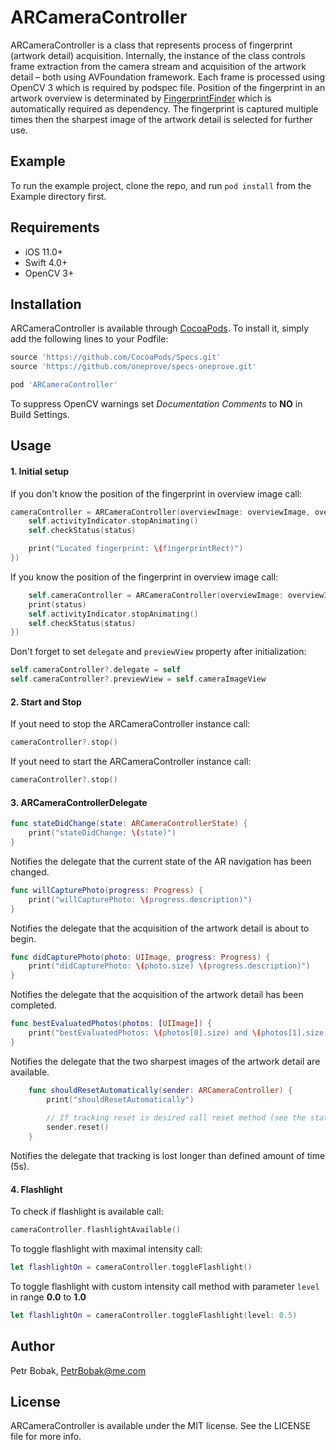 # ARCameraController

ARCameraController is a class that represents process of fingerprint (artwork detail) acquisition. Internally, the instance of the class controls frame extraction from the camera stream and acquisition of the artwork detail – both using AVFoundation framework. Each frame is processed using OpenCV 3 which is required by podspec file. Position of the fingerprint in an artwork overview is determinated by [FingerprintFinder](https://github.com/oneprove/ios-FingerprintFinder) which is automatically required as dependency. The fingerprint is captured multiple times then the sharpest image of the artwork detail is selected for further use.

## Example

To run the example project, clone the repo, and run `pod install` from the Example directory first.

## Requirements

- iOS 11.0+
- Swift 4.0+
- OpenCV 3+

## Installation

ARCameraController is available through [CocoaPods](http://cocoapods.org). To install
it, simply add the following lines to your Podfile:

```ruby
source 'https://github.com/CocoaPods/Specs.git'
source 'https://github.com/oneprove/specs-oneprove.git'

pod 'ARCameraController'
```

To suppress OpenCV warnings set _Documentation Comments_ to __NO__ in Build Settings.

## Usage

#### 1. Initial setup

If you don't know the position of the fingerprint in overview image call:

```swift
cameraController = ARCameraController(overviewImage: overviewImage, overviewSize: overviewSize, completion: { (status, fingerprintRect) in
    self.activityIndicator.stopAnimating()
    self.checkStatus(status)

    print("Located fingerprint: \(fingerprintRect)")
})
```

If you know the position of the fingerprint in overview image call:

```swift
    self.cameraController = ARCameraController(overviewImage: overviewImage, fingerprintRect: fingerprintRect, completion: { (status) in
    print(status)
    self.activityIndicator.stopAnimating()
    self.checkStatus(status)
})
```

Don't forget to set  `delegate`  and `previewView` property after initialization:
```swift
self.cameraController?.delegate = self
self.cameraController?.previewView = self.cameraImageView
```

#### 2. Start and Stop

If yout need to stop the ARCameraController instance call:
```swift
cameraController?.stop()
```
If yout need to start the ARCameraController instance call:

```swift
cameraController?.stop()
```
#### 3. ARCameraControllerDelegate
```swift
func stateDidChange(state: ARCameraControllerState) {
    print("stateDidChange: \(state)")
}
```
Notifies the delegate that the current state of the AR navigation has been changed.

```swift
func willCapturePhoto(progress: Progress) {
    print("willCapturePhoto: \(progress.description)")
}
```
Notifies the delegate that the acquisition of the artwork detail is about to begin.

```swift
func didCapturePhoto(photo: UIImage, progress: Progress) {
    print("didCapturePhoto: \(photo.size) \(progress.description)")
}
```
Notifies the delegate that the acquisition of the artwork detail has been completed.

```swift
func bestEvaluatedPhotos(photos: [UIImage]) {
    print("bestEvaluatedPhotos: \(photos[0].size) and \(photos[1].size)")
}
```
Notifies the delegate that the two sharpest images of the artwork detail are available.

```swift
    func shouldResetAutomatically(sender: ARCameraController) {
        print("shouldResetAutomatically")
        
        // If tracking reset is desired call reset method (see the statement below).
        sender.reset()
    }
```
Notifies the delegate that tracking is lost longer than defined amount of time (5s).

#### 4. Flashlight

To check if flashlight is available call:
```swift
cameraController.flashlightAvailable()
```

To toggle flashlight with maximal intensity call:
```swift
let flashlightOn = cameraController.toggleFlashlight()
```

To toggle flashlight with custom intensity call method with parameter `level` in range **0.0** to **1.0** 
```swift
let flashlightOn = cameraController.toggleFlashlight(level: 0.5)
```

## Author

Petr Bobak, PetrBobak@me.com

## License

ARCameraController is available under the MIT license. See the LICENSE file for more info.
